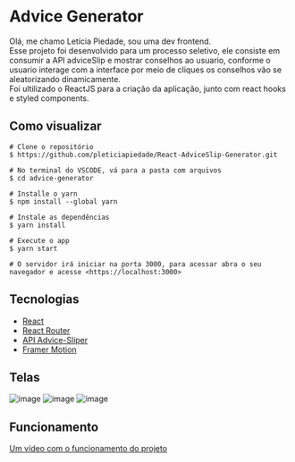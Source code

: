 # Advice Generator

Olá, me chamo Letícia Piedade, sou uma dev frontend. \
Esse projeto foi desenvolvido para um processo seletivo, ele consiste em consumir a API adviceSlip e mostrar conselhos ao usuario, conforme o usuario interage com a interface por meio de cliques os conselhos vão se aleatorizando dinamicamente. \
Foi ultilizado o ReactJS para a criação da aplicação, junto com react hooks e styled components.

## Como visualizar

```
# Clone o repositório
$ https://github.com/pleticiapiedade/React-AdviceSlip-Generator.git

# No terminal do VSCODE, vá para a pasta com arquivos
$ cd advice-generator

# Installe o yarn 
$ npm install --global yarn

# Instale as dependências
$ yarn install

# Execute o app
$ yarn start

# O servidor irá iniciar na porta 3000, para acessar abra o seu navegador e acesse <https://localhost:3000>

```
## Tecnologias
- [React](https://pt-br.reactjs.org/) 
- [React Router](https://reactrouter.com/) 
- [API Advice-Sliper](https://api.adviceslip.com/)
- [Framer Motion](https://www.framer.com/docs/)

## Telas
![image](https://user-images.githubusercontent.com/77733535/185982502-27b5dc77-6168-4b5b-926b-1c86e0f78200.png)
![image](https://user-images.githubusercontent.com/77733535/185982538-489a62c8-670e-49e1-a4b6-d07254201f8f.png)
![image](https://user-images.githubusercontent.com/77733535/185982568-5b8b0ab2-5fdc-45dc-80fa-4af373cb42f1.png)

## Funcionamento
[Um vídeo com o funcionamento do projeto](https://www.loom.com/share/f7166ff800c5441ba074f54f0a59eb64)
